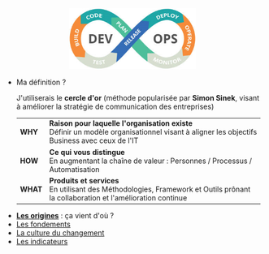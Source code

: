 <div id="header" align="center">
  <img src="images/devops.png" width="250"/>
</div>
<ul>
<li>Ma définition ?</li>
	<p>J'utiliserais le <b>cercle d'or</b> (méthode popularisée par <b>Simon Sinek</b>, visant à améliorer la stratégie de communication des entreprises)</p>
	<div>
		<table>
			  <tr>
				  <td><b>WHY</b></mark></td>
				  <td><b>Raison pour laquelle l'organisation existe</b><br>
					 Définir un modèle organisationnel visant à aligner les objectifs Business avec ceux de l'IT</td>
			  </tr>
			  <tr>
				  <td><b>HOW</b></td>
				  <td><b>Ce qui vous distingue</b><br>
					 En augmentant la chaîne de valeur : Personnes / Processus / Automatisation</td>
			  </tr>  
			  <tr>
				  <td><b>WHAT</b></td>
				  <td><b>Produits et services</b><br>
					 En utilisant des Méthodologies, Framework et Outils prônant la collaboration et l'amélioration continue</td>
			  </tr>  
		</table>
	</div>
<li><strong><a href="./resources/origins.md">Les origines</a></strong> : ça vient d'où ?</li> 
<li><a href="./resources/foundation.md">Les fondements</a></li>
<li><a href="./resources/culture-of-change.md">La culture du changement</a></li>
<li><a href="./resources/metrics.md">Les indicateurs</a></li>
